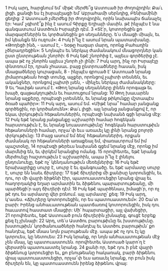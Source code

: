 1 Իսկ արդ, հարցնում եմ՝ միթէ մերժե՞ց Աստուած իր ժողովրդին: Քա՛ւ լիցի. քանզի ես էլ իսրայէլացի եմ՝ Աբրահամի սերնդից, Բենիամինի ցեղից: 2 Աստուած չմերժեց իր ժողովրդին, որին նախապէս ճանաչել էր: Կամ՝ չգիտէ՞ք ինչ է ասում Գիրքը Եղիայի մասին. թէ ինչպէս է նա գանգատւում Աստծուն Իսրայէլի դէմ. 3 «Տէ՛ր, կոտորեցին քո մարգարէներին եւ կործանեցին քո սեղանները. ե՛ս մնացի միայն, եւ իմ կեանքն են ուզում»: 4 Իսկ ի՞նչ է ասում նրան պատասխանը. «Թողեցի ինձ, - ասում է, - եօթը հազար մարդ, որոնք Բահաղին չծնրադրեցին»: 5 Նոյնպէս եւ ներկայ ժամանակում մնացորդներ կան ըստ ընտրութեան շնորհի: 6 Իսկ եթէ շնորհից է, այլեւս գործերից չէ. ապա թէ ոչ շնորհն այլեւս շնորհ չի լինի: 7 Իսկ արդ, ինչ որ Իսրայէլը փնտռում էր, դրան չհասաւ. բայց ընտրուածները հասան, իսկ մնացածները կուրացան, 8 - ինչպէս գրուած է՝ Աստուած նրանց յիմարութեան հոգի տուեց, աչքեր, որոնցով չպիտի տեսնեն, եւ ականջներ, որոնցով չպիտի լսեն, - մինչեւ ներկայ ժամանակները: 9 Եւ Դաւիթն ասում է.
«Թող նրանց սեղանները լինեն որոգայթ եւ խայծ,
գայթակղութիւն եւ հատուցում նրանց:
10 Թող խաւարեն նրանց աչքերը, որպէսզի չտեսնեն,
եւ նրանց թիկունքը մշտապէս ծռած պահիր»:
11 Իսկ արդ, ասում եմ. «Միթէ նրա՞ համար յանցանք գործեցին, որ կործանուեն»: Քա՛ւ լիցի. այլ նրանց յանցանքով է, որ եկաւ փրկութիւն հեթանոսներին, որպէսզի նախանձ գցի նրանց մէջ: 12 Իսկ եթէ նրանց յանցանքը աշխարհի համար հոգեկան հարստութիւն է, եւ նրանց նուաստութիւնը՝ հոգեկան հարստութիւն հեթանոսների համար, որչա՜փ եւս առաւել կը լինի նրանց բոլորի փրկութիւնը:
13 Բայց ասում եմ ձեզ՝ հեթանոսներիդ. որքան ժամանակ որ հեթանոսների առաքեալ եմ, փառաւորում եմ իմ պաշտօնը, 14 որպէսզի թերեւս նախանձ գցեմ նրանց մէջ, որոնք իմ մարմնից են, եւ փրկեմ նրանցից ոմանց. 15 որովհետեւ, եթէ նրանց մերժուելը հաշտութիւն է աշխարհին, ապա ի՞նչ է լինելու ընդունուելը, եթէ ոչ՝ կենդանութիւն մեռելներից:
16 Իսկ եթէ երախայրիքը սուրբ է, սուրբ է եւ զանգուածը. եւ եթէ արմատը սուրբ է, սուրբ են նաեւ ճիւղերը: 17 Եթէ ճիւղերից մի քանիսը կտրուեցին, եւ դու, որ մի վայրի ձիթենի էիր, պատուաստուեցիր նրանց վրայ եւ հաղորդակից եղար արմատին եւ ձիթենու պարարտութեանը, մի պարծեցի՛ր այդ ճիւղերի դէմ: 18 Իսկ եթէ պարծենաս, իմացի՛ր, որ ոչ թէ դու ես արմատը վեր բռնում. այլ արմատը՝ քեզ: 19 Իսկ արդ, կ՚ասես. «Ճիւղերը կոտորուեցին, որ ես պատուաստուեմ»: 20 Շա՛տ բարի: Իրենց անհաւատութեան պատճառով կոտորուեցին, իսկ դու հաւատով հաստատ մնացիր: Մի՛ հպարտացիր, այլ վախեցիր, 21 որովհետեւ, եթէ Աստուած բուն ճիւղերին չխնայեց, գուցէ երբեք քեզ էլ չխնայի: 22 Արդ, տե՛ս Աստծու բարութիւնը եւ խստութիւնը. խստութիւն՝ կործանուածների հանդէպ եւ Աստծու բարութիւն՝ քո հանդէպ, եթէ մնաս նոյն բարութեան մէջ. ապա թէ ոչ դու էլ կը կտրուես, կը նետուես: 23 Իսկ նրանք, որ նոյն անհաւատութեան մէջ չեն մնայ, կը պատուաստուեն. որովհետեւ Աստուած կարո՛ղ է վերստին պատուաստել նրանց. 24 քանի որ, եթէ դու ի բնէ վայրի ձիթենուց կտրուեցիր եւ, քո բնութեանը հակառակ, բարի ձիթենու վրայ պատուաստուեցիր, որչա՜փ եւս առաւել նրանք, որ բուն իսկ ճիւղերն են, կը պատուաստուեն իրենց ձիթենու վրայ:
